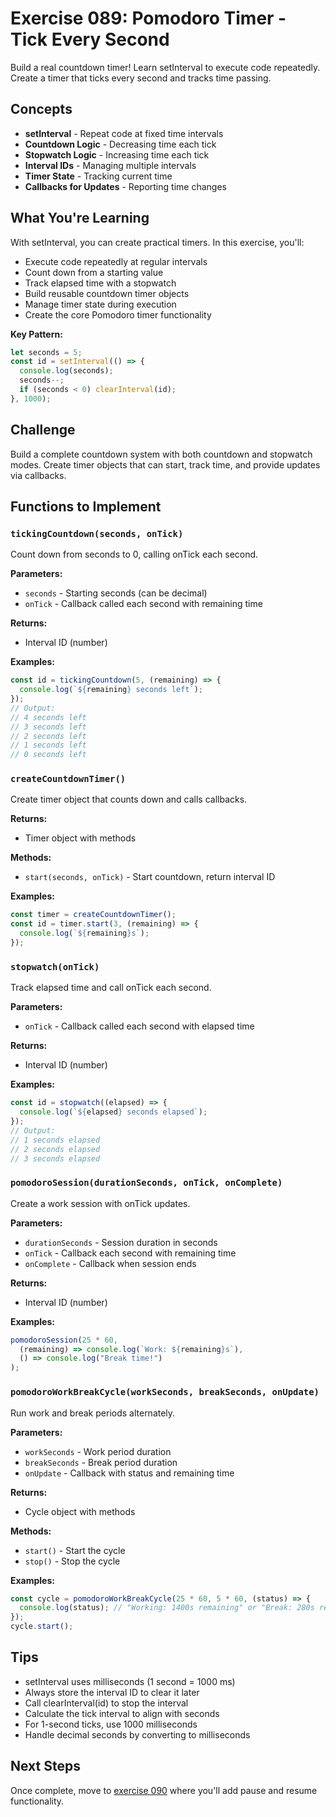 # Exercise 089: Pomodoro Timer - Tick Every Second

Build a real countdown timer! Learn setInterval to execute code repeatedly. Create a timer that ticks every second and tracks time passing.

## Concepts

- **setInterval** - Repeat code at fixed time intervals
- **Countdown Logic** - Decreasing time each tick
- **Stopwatch Logic** - Increasing time each tick
- **Interval IDs** - Managing multiple intervals
- **Timer State** - Tracking current time
- **Callbacks for Updates** - Reporting time changes

## What You're Learning

With setInterval, you can create practical timers. In this exercise, you'll:
- Execute code repeatedly at regular intervals
- Count down from a starting value
- Track elapsed time with a stopwatch
- Build reusable countdown timer objects
- Manage timer state during execution
- Create the core Pomodoro timer functionality

**Key Pattern:**
```javascript
let seconds = 5;
const id = setInterval(() => {
  console.log(seconds);
  seconds--;
  if (seconds < 0) clearInterval(id);
}, 1000);
```

## Challenge

Build a complete countdown system with both countdown and stopwatch modes. Create timer objects that can start, track time, and provide updates via callbacks.

## Functions to Implement

### `tickingCountdown(seconds, onTick)`
Count down from seconds to 0, calling onTick each second.

**Parameters:**
- `seconds` - Starting seconds (can be decimal)
- `onTick` - Callback called each second with remaining time

**Returns:**
- Interval ID (number)

**Examples:**
```javascript
const id = tickingCountdown(5, (remaining) => {
  console.log(`${remaining} seconds left`);
});
// Output:
// 4 seconds left
// 3 seconds left
// 2 seconds left
// 1 seconds left
// 0 seconds left
```

### `createCountdownTimer()`
Create timer object that counts down and calls callbacks.

**Returns:**
- Timer object with methods

**Methods:**
- `start(seconds, onTick)` - Start countdown, return interval ID

**Examples:**
```javascript
const timer = createCountdownTimer();
const id = timer.start(3, (remaining) => {
  console.log(`${remaining}s`);
});
```

### `stopwatch(onTick)`
Track elapsed time and call onTick each second.

**Parameters:**
- `onTick` - Callback called each second with elapsed time

**Returns:**
- Interval ID (number)

**Examples:**
```javascript
const id = stopwatch((elapsed) => {
  console.log(`${elapsed} seconds elapsed`);
});
// Output:
// 1 seconds elapsed
// 2 seconds elapsed
// 3 seconds elapsed
```

### `pomodoroSession(durationSeconds, onTick, onComplete)`
Create a work session with onTick updates.

**Parameters:**
- `durationSeconds` - Session duration in seconds
- `onTick` - Callback each second with remaining time
- `onComplete` - Callback when session ends

**Returns:**
- Interval ID (number)

**Examples:**
```javascript
pomodoroSession(25 * 60, 
  (remaining) => console.log(`Work: ${remaining}s`),
  () => console.log("Break time!")
);
```

### `pomodoroWorkBreakCycle(workSeconds, breakSeconds, onUpdate)`
Run work and break periods alternately.

**Parameters:**
- `workSeconds` - Work period duration
- `breakSeconds` - Break period duration
- `onUpdate` - Callback with status and remaining time

**Returns:**
- Cycle object with methods

**Methods:**
- `start()` - Start the cycle
- `stop()` - Stop the cycle

**Examples:**
```javascript
const cycle = pomodoroWorkBreakCycle(25 * 60, 5 * 60, (status) => {
  console.log(status); // "Working: 1400s remaining" or "Break: 280s remaining"
});
cycle.start();
```

## Tips

- setInterval uses milliseconds (1 second = 1000 ms)
- Always store the interval ID to clear it later
- Call clearInterval(id) to stop the interval
- Calculate the tick interval to align with seconds
- For 1-second ticks, use 1000 milliseconds
- Handle decimal seconds by converting to milliseconds

## Next Steps

Once complete, move to [exercise 090](../090-pomodoro-clear) where you'll add pause and resume functionality.
